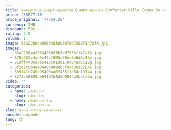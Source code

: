 ```yaml
---
title: สวยหรูหราหญิงเตียงคู่เจ้าหญิงอเมริกัน Queen ขนาดเตียง Comferter Villa Camas De หอพักห้องพักเฟอร์นิเจอร์บ้าน
price: '38877.10'
price_original: '77754.25'
currency: THB
discount: 50%
rating: 4.5
volume: 1
image: S5a22064a9563483893b7dd7558f147afX.jpg
images:
  - S5a22064a9563483893b7dd7558f147afX.jpg
  - S70c283c4ae5c47c1895a58ec6a6d8c15y.jpg
  - S1dff440cd7b5413c919b179c04ac6c12g.jpg
  - Sf2d2c6b4ea8449b089ebcf47c8698284L.jpg
  - S39f41d749d95490aa074551fd80c1914a.jpg
  - S273c58809ae94197b4d8d984aa3bafa3n.jpg
video: ''
categories:
  - name: เฟอร์นิเจอร์
    slug: เฟอร-เจอร
  - name: เฟอร์นิเจอร์ บ้าน
    slug: เฟอร-เจอร-าน
slug: สวยหร-หราหญ-งเต-ยงค-เจ
encode: omgbv6e
lang: th
---
```

  